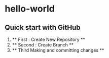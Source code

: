 # hello-world
## Quick start with GitHub

1. ** First : Create New Repository **
2. ** Second : Create Branch **
3. ** Third Making and committing changes  **
